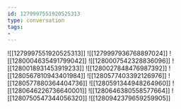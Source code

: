 ```yaml
---
id: 1279997551920525313
type: conversation
tags:
- 
---
```

![[1279997551920525313]]
![[1279997936768897024]]
![[1280004635491799042]]
![[1280007542328836096]]
![[1280018931453919233]]
![[1280027848476987392]]
![[1280567810943401984]]
![[1280577403392126976]]
![[1280577880364404736]]
![[1280591344948264960]]
![[1280646226736640001]]
![[1280646380558577664]]
![[1280750547344056320]]
![[1280942379659259905]]


